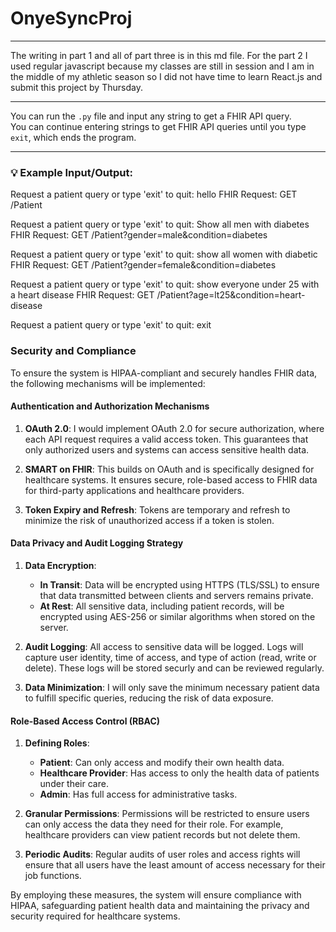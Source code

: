# OnyeSyncProj

---

The writing in part 1 and all of part three is in this md file. For the part 2 I used regular javascript because my classes are still in session and I am in the middle of my athletic season so I did not have time to learn React.js and submit this project by Thursday.

---

You can run the `.py` file and input any string to get a FHIR API query.  
You can continue entering strings to get FHIR API queries until you type `exit`, which ends the program.

---

### 💡 Example Input/Output:
Request a patient query or type 'exit' to quit: hello
FHIR Request: GET /Patient

Request a patient query or type 'exit' to quit: Show all men with diabetes
FHIR Request: GET /Patient?gender=male&condition=diabetes

Request a patient query or type 'exit' to quit: show all women with diabetic
FHIR Request: GET /Patient?gender=female&condition=diabetes

Request a patient query or type 'exit' to quit: show everyone under 25 with a heart disease
FHIR Request: GET /Patient?age=lt25&condition=heart-disease

Request a patient query or type 'exit' to quit: exit
### Security and Compliance

To ensure the system is HIPAA-compliant and securely handles FHIR data, the following mechanisms will be implemented:

#### Authentication and Authorization Mechanisms
1. **OAuth 2.0**: I would implement OAuth 2.0 for secure authorization, where each API request requires a valid access token. This guarantees that only authorized users and systems can access sensitive health data.
   
2. **SMART on FHIR**: This builds on OAuth and is specifically designed for healthcare systems. It ensures secure, role-based access to FHIR data for third-party applications and healthcare providers.

3. **Token Expiry and Refresh**: Tokens are temporary and refresh to minimize the risk of unauthorized access if a token is stolen.

#### Data Privacy and Audit Logging Strategy
1. **Data Encryption**: 
   - **In Transit**: Data will be encrypted using HTTPS (TLS/SSL) to ensure that data transmitted between clients and servers remains private.
   - **At Rest**: All sensitive data, including patient records, will be encrypted using AES-256 or similar algorithms when stored on the server.

2. **Audit Logging**: All access to sensitive data will be logged. Logs will capture user identity, time of access, and type of action (read, write or delete). These logs will be stored securly and can be reviewed regularly.

3. **Data Minimization**: I will only save the minimum necessary patient data to fulfill specific queries, reducing the risk of data exposure.

#### Role-Based Access Control (RBAC)
1. **Defining Roles**:
   - **Patient**: Can only access and modify their own health data.
   - **Healthcare Provider**: Has access to only the health data of patients under their care.
   - **Admin**: Has full access for administrative tasks.

2. **Granular Permissions**: Permissions will be restricted to ensure users can only access the data they need for their role. For example, healthcare providers can view patient records but not delete them.

3. **Periodic Audits**: Regular audits of user roles and access rights will ensure that all users have the least amount of access necessary for their job functions.

By employing these measures, the system will ensure compliance with HIPAA, safeguarding patient health data and maintaining the privacy and security required for healthcare systems.